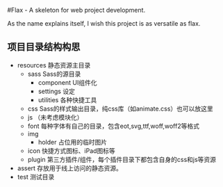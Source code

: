 #Flax - A skeleton for web project development.

As the name explains itself, I wish this project is as versatile as flax.


## 项目目录结构构思
- resources             静态资源主目录
    - sass              Sass的源目录
        - component     UI组件化
        - settings      设定
        - utilities     各种快捷工具
    - css               Sass的样式输出目录，纯css库（如animate.css）也可以放这里
    - js               （未考虑模块化）
    - font              每种字体有自己的目录，包含eot,svg,ttf,woff,woff2等格式
    - img   
        - holder        占位用的临时图片
    - icon              快捷方式图标、iPad图标等
    - plugin            第三方插件/组件，每个插件目录下都包含自身的css和js等资源
- assert                存放用于线上访问的静态资源。
- test                  测试目录
